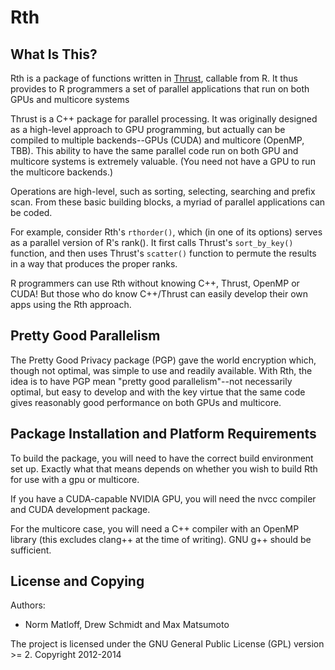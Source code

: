 Rth
===

## What Is This?

Rth is a package of functions written in 
[Thrust](https://thrust.github.io/), 
callable from R. It thus provides to R programmers a set of parallel 
applications that run on both GPUs and multicore systems

Thrust is a C++ package for parallel processing. It was originally designed as 
a high-level approach to GPU programming, but actually can be compiled to 
multiple backends--GPUs (CUDA) and multicore (OpenMP, TBB). This ability to 
have the same parallel code run on both GPU and multicore systems is extremely 
valuable. (You need not have a GPU to run the multicore backends.) 

Operations are high-level, such as sorting, selecting, searching and prefix 
scan. From these basic building blocks, a myriad of parallel applications can 
be coded.

For example, consider Rth's `rthorder()`, which (in one of its options) serves as 
a parallel version of R's rank(). It first calls Thrust's `sort_by_key()` 
function, and then uses Thrust's `scatter()` function to permute the results in a 
way that produces the proper ranks.

R programmers can use Rth without knowing C++, Thrust, OpenMP or CUDA! But those 
who do know C++/Thrust can easily develop their own apps using the Rth approach.



## Pretty Good Parallelism

The Pretty Good Privacy package (PGP) gave the world encryption which, though 
not optimal, was simple to use and readily available. With Rth, the idea is to 
have PGP mean "pretty good parallelism"--not necessarily optimal, but easy to 
develop and with the key virtue that the same code gives reasonably good 
performance on both GPUs and multicore.



## Package Installation and Platform Requirements

To build the package, you will need to have the correct build environment set
up.  Exactly what that means depends on whether you wish to build Rth for use
with a gpu or multicore.

If you have a CUDA-capable NVIDIA GPU, you will need the nvcc compiler and CUDA 
development package.

For the multicore case, you will need a C++ compiler with an OpenMP library 
(this excludes clang++ at the time of writing).  GNU g++ should be sufficient.



## License and Copying

Authors:

* Norm Matloff, Drew Schmidt and Max Matsumoto

The project is licensed under the GNU General Public License (GPL) 
version >= 2.  Copyright 2012-2014 
